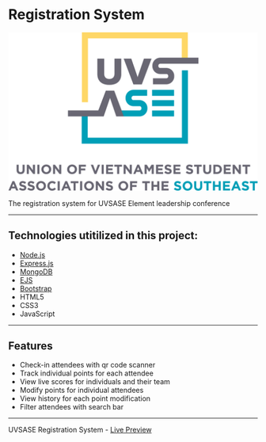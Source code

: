 
# Registration System

![Image](https://github.com/AndyUGA/Element/blob/master/public/images/uvsase2.png)

The registration system for UVSASE Element leadership conference

------------------------------------------------------------------------------------------------------------------------------  

## Technologies utitilized in this project:
- [Node.js](https://nodejs.org/en/) 
- [Express.js](https://expressjs.com)
- [MongoDB](https://www.mongodb.com) 
- [EJS](https://ejs.co)
- [Bootstrap](https://getbootstrap.com)
- HTML5
- CSS3
- JavaScript

---------------------------------------------------------------------------------------------------------------------------
## Features
- Check-in attendees with qr code scanner
- Track individual points for each attendee
- View live scores for individuals and their team
- Modify points for individual attendees
- View history for each point modification 
- Filter attendees with search bar


---------------------------------------------------------------------------------------------------------------------------

UVSASE Registration System - [Live Preview](https://vivacious-trigonometry.glitch.me)
